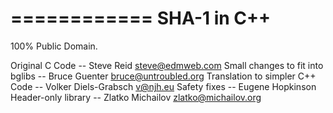 ============
SHA-1 in C++
============

100% Public Domain.

Original C Code
	-- Steve Reid <steve@edmweb.com>
Small changes to fit into bglibs
	-- Bruce Guenter <bruce@untroubled.org>
Translation to simpler C++ Code
	-- Volker Diels-Grabsch <v@njh.eu>
Safety fixes
	-- Eugene Hopkinson <slowriot at voxelstorm dot com>
Header-only library
	-- Zlatko Michailov <zlatko@michailov.org>